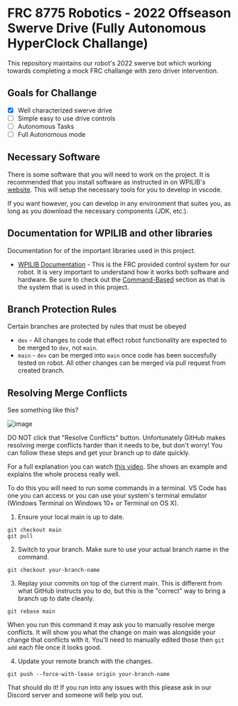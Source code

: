 # FRC 8775 Robotics - 2022 Offseason Swerve Drive (Fully Autonomous HyperClock Challange)
This repository maintains our robot's 2022 swerve bot which working towards completing a mock FRC challange with zero driver intervention.

## Goals for Challange
 - [x] Well characterized swerve drive
 - [ ] Simple easy to use drive controls
 - [ ] Autonomous Tasks
 - [ ] Full Autonomous mode

## Necessary Software
There is some software that you will need to work on the project. It is recommended that you install software as instructed in on WPILIB's [website](https://docs.wpilib.org/en/stable/docs/zero-to-robot/step-2/wpilib-setup.html). This will setup the necessary tools for you to develop in vscode.

If you want however, you can develop in any environment that suites you, as long as you download the necessary components (JDK, etc.).

## Documentation for WPILIB and other libraries
Documentation for of the important libraries used in this project.
 - [WPILIB Documentation](https://docs.wpilib.org/en/stable/index.html) - This is the FRC provided control system for our robot. It is very important to understand how it works both software and hardware. Be sure to check out the [Command-Based](https://docs.wpilib.org/en/stable/docs/software/commandbased/index.html) section as that is the system that is used in this project.

## Branch Protection Rules
Certain branches are protected by rules that must be obeyed

- `dev` - All changes to code that effect robot functionality are expected to be merged to `dev`, not `main`. 
- `main` - `dev` can be merged into `main` once code has been succesfully tested on robot. All other changes can be merged via pull request from created branch.
## Resolving Merge Conflicts

See something like this?

![image](https://user-images.githubusercontent.com/58612/178773622-c5c66379-4020-47f0-aa52-68d22b86744e.png)

DO NOT click that "Resolve Conflicts" button. Unfortunately GitHub makes resolving merge conflicts harder than it needs to
be, but don't worry! You can follow these steps and get your branch up to date
quickly.

For a full explanation you can watch [this video](https://www.youtube.com/watch?v=I0hUvy7SW6M). She shows an example and explains the whole process really well.

To do this you will need to run some commands in a terminal. VS Code has one you can access or you can use your system's terminal emulator (Windows Terminal on Windows 10+ or Terminal on OS X).

1. Ensure your local main is up to date.

```
git checkout main
git pull
```

2. Switch to your branch. Make sure to use your actual branch name in the command.

```
git checkout your-branch-name
```

3. Replay your commits on top of the current main. This is different from what GitHub instructs you to do, but this is the "correct" way to bring a branch up to date cleanly.

```
git rebase main
```

When you run this command it may ask you to manually resolve merge conflicts. It will show you what the change on main was alongside your change that conflicts with it. You'll need to manually edited those then `git add` each file once it looks good.

4. Update your remote branch with the changes.

```
git push --force-with-lease origin your-branch-name
```

That should do it! If you run into any issues with this please ask in our Discord server and someone will help you out.
